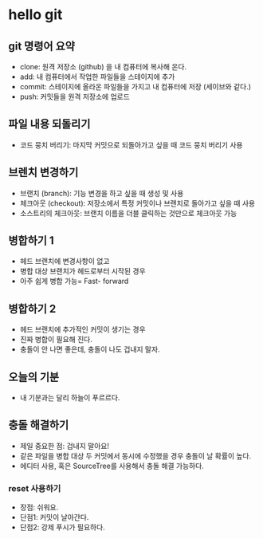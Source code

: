 # hello git

## git 명령어 요약

- clone: 원격 저장소 (github) 을 내 컴퓨터에 복사해 온다.
- add: 내 컴퓨터에서 작업한 파일들을 스테이지에 추가
- commit: 스테이지에 올라온 파일들을 가지고 내 컴퓨터에 저장 (세이브와 같다.)
- push: 커밋들을 원격 저장소에 업로드

## 파일 내용 되돌리기 

- 코드 뭉치 버리기: 마지막 커밋으로 되돌아가고 싶을 때 코드 뭉치 버리기 사용

## 브렌치 변경하기

- 브랜치 (branch): 기능 변경을 하고 싶을 때 생성 및 사용
- 체크아웃 (checkout): 저장소에서 특정 커밋이나 브랜치로 돌아가고 싶을 때 사용
- 소스트리의 체크아웃: 브랜치 이름을 더블 클릭하는 것만으로 체크아웃 가능


## 병합하기 1

- 헤드 브랜치에 변경사항이 없고
- 병합 대상 브랜치가 헤드로부터 시작된 경우
- 아주 쉽게 병합 가능= Fast- forward

## 병합하기 2
- 헤드 브랜치에 추가적인 커밋이 생기는 경우 
- 진짜 병합이 필요해 진다.
- 충돌이 안 나면 좋은데, 충돌이 나도 겁내지 말자.

## 오늘의 기분

- 내 기분과는 달리 하늘이 푸르르다.

## 충돌 해결하기

- 제일 중요한 점: 겁내지 말아요!
- 같은 파일을 병합 대상 두 커밋에서 동시에 수정했을 경우 충돌이 날 확률이 높다.
- 에디터 사용, 혹은 SourceTree를 사용해서 충돌 해결 가능하다.

### reset 사용하기

- 장점: 쉬워요.
- 단점1: 커밋이 날아간다.
- 단점2: 강제 푸시가 필요하다.
